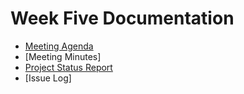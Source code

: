 # Week Five Documentation
- [Meeting Agenda](Meeting-Agenda-Week-5.pdf)
- [Meeting Minutes]
- [Project Status Report](Project_Status_Report_week5.pdf)
- [Issue Log]
